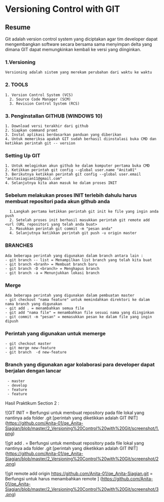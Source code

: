 # Versioning Control with GIT

## Resume
Git adalah version control system yang diciptakan agar tim developer dapat mengembangkan software secara bersama sama menyimpan delta yang dimana GIT dapat memungkinkan kembali ke versi yang diinginkan.

### 1.Versioning 
    Versioning adalah sistem yang merekam perubahan dari waktu ke waktu 
    
### 2. TOOLS
    1. Version Control System (VCS)
	  2. Source Code Manager (SCM)
	  3. Revision Control System (RCS)
    
### 3. Penginstallan GITHUB (WINDOWS 10)
    1. Download versi terakhir dari github
    2. Siapkan command promt
    3. Instal aplikasi berdasarkan panduan yang diberikan
    4. Untuk memeriksa apakah GIT sudah berhasil diinstalasi buka CMD dan ketikkan perintah git -- version
    
 
 ### Setting Up GIT 
    1. Untuk meloginkan akun github ke dalam komputer pertama buka CMD 
    2. Ketikkan perintah git config --global user.name "Anita01"
    3. Berikutnya ketikkan perintah git config --global user.email "anitasiagian11@gmail.com"
    4. Selanjutnya kita akan masuk ke dalam proses INIT
    
  ### Sebelum melakukan proses INIT terlebih dahulu harus membuat repositori pada akun github anda 
	  1.Langkah pertama ketikkan perintah git init ke file yang ingin anda push 
	  2. Setelah proses init berhasil masukkan perintah git remote add <url (URL repositori yang telah anda buat>
	  3. Masukkan perintah git commit -m "pesan anda"
	  4. Selanjutnya ketikkan perintah git push -u origin master

   ### BRANCHES 
    Ada beberapa perintah yang digunakan dalam branch antara lain :
    - git branch -- list = Menampilkan list branch yang telah kita buat
    - git branch <branh> = Membuat branch baru
    - git branch -D <branch> = Menghapus branch 
    - git branch -a = Menunjukkan lokasi branch

   ### Merge 
    Ada beberapa perintah yang digunakan dalam pembuatan master 
    - git checkout "nama feature" untuk memindahkan direktori ke dalam nama branch yang digunakan
    - git add . = menambahkan semua file
    - git add "nama file" = menambahkan file sesuai nama yang diinginkan 
    - git commit -m "pesan" = memasukkan pesan ke dalam file yang ingin dipush

   ### Perintah yang digunakan untuk memerge 
    - git checkout master
    - git merge new-feature
    - git branch  -d new-feature

   ### Branch yang digunakan agar kolaborasi para developer dapat berjalan dengan lancar
     - master
     - develop
     - feature
     - feature



Hasil Praktikum Section 2 : 

![GIT INIT = Berfungsi untuk membuat repository pada file lokal yang nantinya ada folder .git [perintah yang diketikkan adalah GIT INIT]
(https://github.com/Anita-01/qe_Anita-Siagian/blob/master/2_Versioning%20Control%20with%20Git/screenshot/1.png)

![git add . = Berfungsi untuk membuat repository pada file lokal yang nantinya ada folder .git [perintah yang diketikkan adalah GIT INIT]
(https://github.com/Anita-01/qe_Anita-Siagian/blob/master/2_Versioning%20Control%20with%20Git/screenshot/2.png)

![git remote add origin https://github.com/Anita-01/qe_Anita-Siagian.git = Berfungsi untuk harus menambahkan remote  ]
(https://github.com/Anita-01/qe_Anita-Siagian/blob/master/2_Versioning%20Control%20with%20Git/screenshot/3.png)
